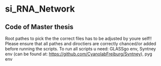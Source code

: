 # si_RNA_Network
## Code of Master thesis
Root pathes to pick the the correct files has to be adjusted by youre self!! Please ensure that all pathes and diroctiers are correctly chanced/or added before running the scripts.
To run all scripts u need:
  GLASSgo env,
  Syntney env (can be found at: https://github.com/CyanolabFreiburg/Syntney),
  pyg env

